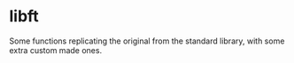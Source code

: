 # libft
Some functions replicating the original from the standard library, with some extra custom made ones.

